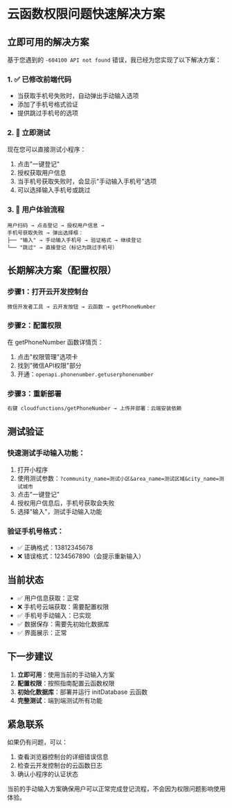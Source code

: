# 云函数权限问题快速解决方案

## 立即可用的解决方案

基于您遇到的 `-604100 API not found` 错误，我已经为您实现了以下解决方案：

### 1. ✅ 已修改前端代码
- 当获取手机号失败时，自动弹出手动输入选项
- 添加了手机号格式验证
- 提供跳过手机号的选项

### 2. 🚀 立即测试
现在您可以直接测试小程序：
1. 点击"一键登记"
2. 授权获取用户信息
3. 当手机号获取失败时，会显示"手动输入手机号"选项
4. 可以选择输入手机号或跳过

### 3. 📱 用户体验流程
```
用户扫码 → 点击登记 → 授权用户信息 → 
手机号获取失败 → 弹出选择框：
├── "输入" → 手动输入手机号 → 验证格式 → 继续登记
└── "跳过" → 直接登记（标记为跳过手机号）
```

## 长期解决方案（配置权限）

### 步骤1：打开云开发控制台
```bash
微信开发者工具 → 云开发按钮 → 云函数 → getPhoneNumber
```

### 步骤2：配置权限
在 getPhoneNumber 函数详情页：
1. 点击"权限管理"选项卡
2. 找到"微信API权限"部分
3. 开通：`openapi.phonenumber.getuserphonenumber`

### 步骤3：重新部署
```bash
右键 cloudfunctions/getPhoneNumber → 上传并部署：云端安装依赖
```

## 测试验证

### 快速测试手动输入功能：
1. 打开小程序
2. 使用测试参数：`?community_name=测试小区&area_name=测试区域&city_name=测试城市`
3. 点击"一键登记"
4. 授权用户信息后，手机号获取会失败
5. 选择"输入"，测试手动输入功能

### 验证手机号格式：
- ✅ 正确格式：13812345678
- ❌ 错误格式：1234567890（会提示重新输入）

## 当前状态
- ✅ 用户信息获取：正常
- ❌ 手机号云端获取：需要配置权限
- ✅ 手机号手动输入：已实现
- ✅ 数据保存：需要先初始化数据库
- ✅ 界面展示：正常

## 下一步建议
1. **立即可用**：使用当前的手动输入方案
2. **配置权限**：按照指南配置云函数权限
3. **初始化数据库**：部署并运行 initDatabase 云函数
4. **完整测试**：端到端测试所有功能

## 紧急联系
如果仍有问题，可以：
1. 查看浏览器控制台的详细错误信息
2. 检查云开发控制台的云函数日志
3. 确认小程序的认证状态

当前的手动输入方案确保用户可以正常完成登记流程，不会因为权限问题影响使用体验。
